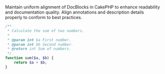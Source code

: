 Maintain uniform alignment of DocBlocks in CakePHP to enhance readability and documentation quality. Align annotations and description details properly to conform to best practices.

```php
/**
 * Calculate the sum of two numbers.
 *
 * @param int $a First number.
 * @param int $b Second number.
 * @return int Sum of numbers.
 */
function sum($a, $b) {
    return $a + $b;
}
```

<!-- Codacy PatPatBot reviewed: 2024-06-19T13:29:22.606Z -->

